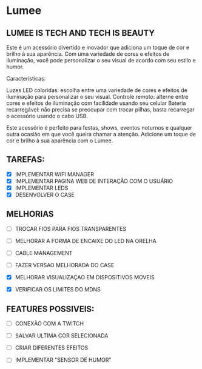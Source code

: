 # Lumee
## LUMEE IS TECH AND TECH IS BEAUTY

Este é um acessório divertido e inovador que adiciona um toque de cor e brilho à sua aparência. Com uma variedade de cores e efeitos de iluminação, você pode personalizar o seu visual de acordo com seu estilo e humor.

Características:

Luzes LED coloridas: escolha entre uma variedade de cores e efeitos de iluminação para personalizar o seu visual.
Controle remoto: alterne entre cores e efeitos de iluminação com facilidade usando seu celular
Bateria recarregável: não precisa se preocupar com trocar pilhas, basta recarregar o acessório usando o cabo USB.

Este acessório é perfeito para festas, shows, eventos noturnos e qualquer outra ocasião em que você queira chamar a atenção. Adicione um toque de cor e brilho à sua aparência com o Lumee.



## TAREFAS:
- [X] IMPLEMENTAR WIFI MANAGER
- [X] IMPLEMENTAR PAGINA WEB DE INTERAÇÃO COM O USUÁRIO
- [X] IMPLEMENTAR LEDS
- [X] DESENVOLVER O CASE

## MELHORIAS
- [ ] TROCAR FIOS PARA FIOS TRANSPARENTES
- [ ] MELHORAR A FORMA DE ENCAIXE DO LED NA ORELHA
- [ ] CABLE MANAGEMENT
- [ ] FAZER VERSAO MELHORADA DO CASE
- [X] MELHORAR VISUALIZAÇAO EM DISPOSITIVOS MOVEIS
- [X] VERIFICAR OS LIMITES DO MDNS


## FEATURES POSSIVEIS:
- [ ] CONEXÃO COM A TWITCH
- [ ] SALVAR ULTIMA COR SELECIONADA
- [ ] CRIAR DIFERENTES EFEITOS
- [ ] IMPLEMENTAR "SENSOR DE HUMOR"





